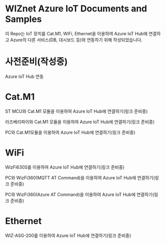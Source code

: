 # WIZnet Azure IoT Documents and Samples

이 Repo는 IoT 장치를 Cat.M1, WiFi, Ethernet을 이용하여 Azure IoT Hub에 연결하고 Azure의 다른 서비스(DB, 대시보드 등)와 연동하기 위해 작성되었습니다.

# 사전준비(작성중)

Azure IoT Hub 연동

# Cat.M1

ST MCU와 Cat.M1 모듈을 이용하여 Azure IoT Hub에 연결하기(링크 준비중)

라즈베리파이와 Cat.M1 모듈을 이용하여 Azure IoT Hub에 연결하기(링크 준비중)

PC와 Cat.M1모듈을 이용하여 Azure IoT Hub에 연결하기(링크 준비중)

# WiFi
WizFi630S를 이용하여 Azure IoT Hub에 연결하기(링크 준비중)

PC와 WizFi360(MQTT AT Command)을 이용하여 Azure IoT Hub에 연결하기(링크 준비중)

PC와 WizFi360(Azure AT Command)을 이용하여 Azure IoT Hub에 연결하기(링크 준비중)

# Ethernet
WIZ-ASG-200를 이용하여 Azure IoT Hub에 연결하기(링크 준비중)
